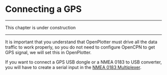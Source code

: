 # Connecting a GPS

---

This chapter is under construction

---

It is important that you understand that OpenPlotter must drive all the data traffic to work properly, so you do not need to configure OpenCPN to get GPS signal, we will set this in OpenPlotter.

If you want to connect a GPS USB dongle or a NMEA 0183 to USB converter, you will have to create a serial input in the [NMEA 0183 Multiplexer](nmea_multiplexer..md).